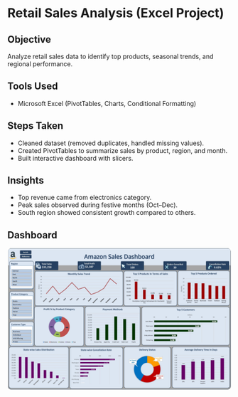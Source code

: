 # Retail Sales Analysis (Excel Project)

## Objective
Analyze retail sales data to identify top products, seasonal trends, and regional performance.

## Tools Used
- Microsoft Excel (PivotTables, Charts, Conditional Formatting)

## Steps Taken
- Cleaned dataset (removed duplicates, handled missing values).
- Created PivotTables to summarize sales by product, region, and month.
- Built interactive dashboard with slicers.

## Insights
- Top revenue came from electronics category.
- Peak sales observed during festive months (Oct–Dec).
- South region showed consistent growth compared to others.

## Dashboard
![Dashboard Screenshot](Dashboard.jpg)
